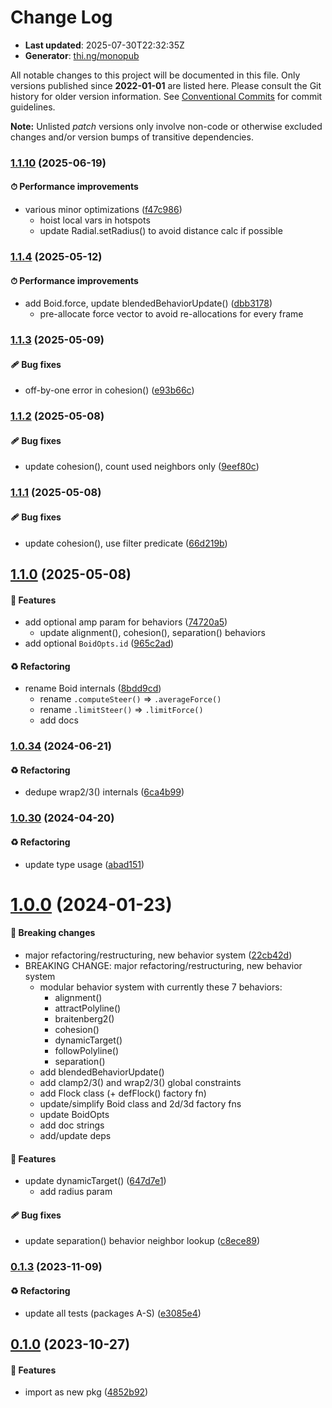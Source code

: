 # Change Log

- **Last updated**: 2025-07-30T22:32:35Z
- **Generator**: [thi.ng/monopub](https://thi.ng/monopub)

All notable changes to this project will be documented in this file.
Only versions published since **2022-01-01** are listed here.
Please consult the Git history for older version information.
See [Conventional Commits](https://conventionalcommits.org/) for commit guidelines.

**Note:** Unlisted _patch_ versions only involve non-code or otherwise excluded changes
and/or version bumps of transitive dependencies.

### [1.1.10](https://github.com/thi-ng/umbrella/tree/@thi.ng/boids@1.1.10) (2025-06-19)

#### ⏱ Performance improvements

- various minor optimizations ([f47c986](https://github.com/thi-ng/umbrella/commit/f47c986))
  - hoist local vars in hotspots
  - update Radial.setRadius() to avoid distance calc if possible

### [1.1.4](https://github.com/thi-ng/umbrella/tree/@thi.ng/boids@1.1.4) (2025-05-12)

#### ⏱ Performance improvements

- add Boid.force, update blendedBehaviorUpdate() ([dbb3178](https://github.com/thi-ng/umbrella/commit/dbb3178))
  - pre-allocate force vector to avoid re-allocations for every frame

### [1.1.3](https://github.com/thi-ng/umbrella/tree/@thi.ng/boids@1.1.3) (2025-05-09)

#### 🩹 Bug fixes

- off-by-one error in cohesion() ([e93b66c](https://github.com/thi-ng/umbrella/commit/e93b66c))

### [1.1.2](https://github.com/thi-ng/umbrella/tree/@thi.ng/boids@1.1.2) (2025-05-08)

#### 🩹 Bug fixes

- update cohesion(), count used neighbors only ([9eef80c](https://github.com/thi-ng/umbrella/commit/9eef80c))

### [1.1.1](https://github.com/thi-ng/umbrella/tree/@thi.ng/boids@1.1.1) (2025-05-08)

#### 🩹 Bug fixes

- update cohesion(), use filter predicate ([66d219b](https://github.com/thi-ng/umbrella/commit/66d219b))

## [1.1.0](https://github.com/thi-ng/umbrella/tree/@thi.ng/boids@1.1.0) (2025-05-08)

#### 🚀 Features

- add optional amp param for behaviors ([74720a5](https://github.com/thi-ng/umbrella/commit/74720a5))
  - update alignment(), cohesion(), separation() behaviors
- add optional `BoidOpts.id` ([965c2ad](https://github.com/thi-ng/umbrella/commit/965c2ad))

#### ♻️ Refactoring

- rename Boid internals ([8bdd9cd](https://github.com/thi-ng/umbrella/commit/8bdd9cd))
  - rename `.computeSteer()` => `.averageForce()`
  - rename `.limitSteer()` => `.limitForce()`
  - add docs

### [1.0.34](https://github.com/thi-ng/umbrella/tree/@thi.ng/boids@1.0.34) (2024-06-21)

#### ♻️ Refactoring

- dedupe wrap2/3() internals ([6ca4b99](https://github.com/thi-ng/umbrella/commit/6ca4b99))

### [1.0.30](https://github.com/thi-ng/umbrella/tree/@thi.ng/boids@1.0.30) (2024-04-20)

#### ♻️ Refactoring

- update type usage ([abad151](https://github.com/thi-ng/umbrella/commit/abad151))

# [1.0.0](https://github.com/thi-ng/umbrella/tree/@thi.ng/boids@1.0.0) (2024-01-23)

#### 🛑 Breaking changes

- major refactoring/restructuring, new behavior system ([22cb42d](https://github.com/thi-ng/umbrella/commit/22cb42d))
- BREAKING CHANGE: major refactoring/restructuring, new behavior system
  - modular behavior system with currently these 7 behaviors:
    - alignment()
    - attractPolyline()
    - braitenberg2()
    - cohesion()
    - dynamicTarget()
    - followPolyline()
    - separation()
  - add blendedBehaviorUpdate()
  - add clamp2/3() and wrap2/3() global constraints
  - add Flock class (+ defFlock() factory fn)
  - update/simplify Boid class and 2d/3d factory fns
  - update BoidOpts
  - add doc strings
  - add/update deps

#### 🚀 Features

- update dynamicTarget() ([647d7e1](https://github.com/thi-ng/umbrella/commit/647d7e1))
  - add radius param

#### 🩹 Bug fixes

- update separation() behavior neighbor lookup ([c8ece89](https://github.com/thi-ng/umbrella/commit/c8ece89))

### [0.1.3](https://github.com/thi-ng/umbrella/tree/@thi.ng/boids@0.1.3) (2023-11-09)

#### ♻️ Refactoring

- update all tests (packages A-S) ([e3085e4](https://github.com/thi-ng/umbrella/commit/e3085e4))

## [0.1.0](https://github.com/thi-ng/umbrella/tree/@thi.ng/boids@0.1.0) (2023-10-27)

#### 🚀 Features

- import as new pkg ([4852b92](https://github.com/thi-ng/umbrella/commit/4852b92))
